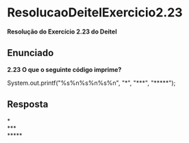 # ResolucaoDeitelExercicio2.23

**Resolução do Exercício 2.23 do Deitel**

## Enunciado

**2.23 O que o seguinte código imprime?**

System.out.printf("%s%n%s%n%s%n", "\*", "\*\*\*", "\*\*\*\*\*");

## Resposta <br>

\*<br>
\*\*\*<br>
\*\*\*\*\*<br>
